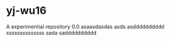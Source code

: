 # yj-wu16
A experimential repository
0.0
asaasdasdas
asds
asdddddddddd
ssssssssssssss
sada
sadddddddddd
